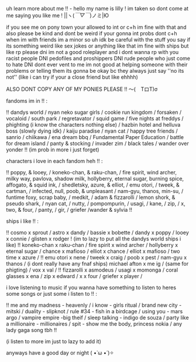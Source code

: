 uh learn more about me !! -     hello my name is lilly ! im taken so dont come at me saying you like me ! ||ヽ(*￣▽￣*)ノミ|Ю


if you see me on pony town your allowed to int or c+h im fine with that and also please be kind and dont be weird if your gonna int probs dont c+h when im with friends
im a minor so uh idk be careful with the stuff you say if its something weird like sex jokes or anything like that
im fine with ships but like rp please dni im not a good roleplayer and i dont wanna rp with you racist people DNI pedofiles and proshippers DNI rude people who just come to hate DNI
dont ever vent to me im not good at helping someone with their problems or telling them its gonna be okay bc they always just say ''no its not'' 
(like i can try if your a close friend but like ehhhh) 

ALSO DONT COPY ANY OF MY PONIES PLEASE !! ～(　TロT)σ

fandoms im in !! :

!! dandys world / nyan neko sugar girls / cookie run kingdom / forsaken / vocaloid / south park / regretavator / squid game / five nights at freddys / phighting (i know the characters nothing else) / hazbin hotel and helluva boss (slowly dying idk) / kaiju paradise / nyan cat / happy tree friends / sanrio / chiikawa / ena dream bbq / Fundamental Paper Education / battle for dream island / panty & stocking / invader zim / black tales / wander over yonder !! 
(im prob in more i just forget)

characters i love in each fandom heh !! :

!! poppy, & looey, / koneko-chan, & raku-chan, / fire spirit, wind archer, milky way, pavlova, shadow milk, hollyberry, eternal sugar, burning spice, affogato, & squid ink, / shedletsky, azure, & elliot, / emu otori, / tweek, & cartman, / infected, null, poob, & unpleasant / nam-gyu, thanos, min-su, / funtime foxy, scrap baby, / medkit, / adam & fizzarolli / lemon shork, & pseudo shark, / nyan cat, / nutty, / pompompurin, / usagi, / kane, / zip, / x, two, & four, / panty, / gir, / griefer /wander & sylvia !!

ships i like !! :

!! cosmo x sprout / astro x dandy / bassie x bobette / dandy x poppy / looey x connie / glisten x rodger ! (im to lazy to put all the dandys world ships i like)
!! koneko-chan x raku-chan / fire spirit x wind archer / hollyberry x eternal sugar / chance x mafioso / elliot x chance / elliot x mafioso / two time x azure / 
!! emu otori x nene / tweek x craig / poob x pest / nam-gyu x thanos / (i dont really have any fnaf ships) michael afton x me ig / (same for phigting) / vox x val /
!! fizzarolli x asmodeus / usagi x momonga / coral glasses x ena / zip x edward / x x four / griefer x player /  


i love listening to music if you wanna have something to listen to heres some songs or just some i listen to !! :

!! me and my madness - heavenly / i know - girls ritual / brand new city - mitski / duality - slipknot / rule #34 - fish in a birdcage / using you - mars argo / vampire empire -big theif / sleep talking - indigo de souza / party like a millionaire - millionaires / spit - show me the body, princess nokia / any lady gaga song tbh !! 

(i listen to more im just to lazy to add it)

anyways have a good day or night ( •̀ ω •́ )✧


